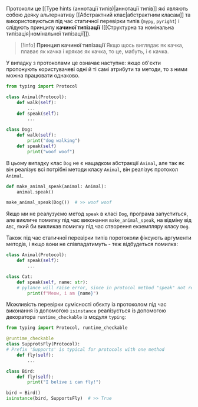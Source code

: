 Протоколи це [[Type hints (аннотації типів)|аннотації типів]] які являють собою деяку альтернативу [[Абстрактний клас|абстрактним класам]] та використовуються під час статичної перевірки типів (`mypy`, `pyright`) і слідують принципу **качиної типізації** ([[Структурна та номінальна типізація|номінальної типізації]]).

> [!info] **Принцип качиної типізації**
> Якщо щось виглядає як качка, плаває як качка і крякає як качка, то це, мабуть, і є качка.

У випадку з протоколами це означає наступне: якщо об'єкти пропонують користувачеві одні й ті самі атрибути та методи, то з ними можна працювати однаково.

```python
from typing import Protocol

class Animal(Protocol):
	def walk(self):
		...
	def speak(self):
		...

class Dog:
	def walk(self):
		print("dog walking")
	def speak(self)
		print("woof woof")
```

В цьому випадку клас `Dog` не є нащадком абстракції `Animal`, але так як він реалізує всі потрібні методи класу `Animal`, він реалізує протокол `Animal`.

```python
def make_animal_speak(animal: Animal):
	animal.speak()

make_animal_speak(Dog())  # >> woof woof
```

Якщо ми не реалузуємо метод `speak` в класі `Dog`, програма запуститься, але викличе помилку під час виконання `make_animal_speak`, на відміну від `ABC`, який би викликав помилку під час створення екземпляру класу `Dog`.

Також під час статичної перевірки типів поротоколи фіксують аргументи методів, і якщо вони не співпадатимуть - теж відбудеться помилка:
```python
class Animal(Protocol):
	def speak(self):
		...

class Cat:
	def speak(self, name: str):
	# pylance will raise error, since in protocol method "speak" not receive arg name
		print(f"Meow, i am {name}")

```

Можливість перевірки сумісності обєкту із протоколом під час виконання із допомогою `isinstance` реалізується із допомогою декоратора `runtime_checkable` із модуля `typing`:
```python
from typing import Protocol, runtime_checkable

@runtime_checkable
class SupprotsFly(Protocol):
# Prefix 'Supports' is typical for protocols with one method
	def fly(self):
		...

class Bird:
	def fly(self):
		print("I belive i can fly!")

bird = Bird()
isinstance(bird, SupportsFly)  # >> True
```
